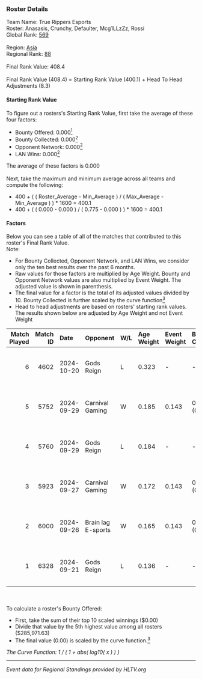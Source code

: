 ### Roster Details<br />
Team Name: True Rippers Esports<br />
Roster: Anasasis, Crunchy, Defaulter, Mcg1LLzZz, Rossi<br />
Global Rank: [569](../../standings_global_2025_02_28.md)<br />
<br />
Region: [Asia]( ../../standings_asia_2025_02_28.md)<br />
Regional Rank: [88]( ../../standings_asia_2025_02_28.md)<br />
<br />
Final Rank Value:  408.4<br />
<br />
Final Rank Value (408.4) = Starting Rank Value (400.1) + Head To Head Adjustments (8.3)<br />

#### Starting Rank Value<br />
To figure out a rosters's Starting Rank Value, first take the average of these four factors:<br />
- Bounty Offered: 0.000[<sup>1</sup>](#table2)
- Bounty Collected: 0.000[<sup>2</sup>](#table1)
- Opponent Network: 0.000[<sup>2</sup>](#table1)
- LAN Wins: 0.000[<sup>2</sup>](#table1)

The average of these factors is 0.000<br />
<br />
Next, take the maximum and minimum average across all teams and compute the following:<br />
- 400 + ( ( Roster_Average - Min_Average ) / ( Max_Average - Min_Average ) ) * 1600 = 400.1
- 400 + ( ( 0.000 - 0.000 ) / ( 0.775 - 0.000 ) ) * 1600 = 400.1


#### Factors<br />
Below you can see a table of all of the matches that contributed to this roster's Final Rank Value.<br />
Note:<br />

- For Bounty Collected, Opponent Network, and LAN Wins, we consider only the ten best results over the past 6 months.
- Raw values for those factors are multiplied by Age Weight. Bounty and Opponent Network values are also multiplied by Event Weight. The adjusted value is shown in parenthesis.
- The final value for a factor is the total of its adjusted values divided by 10. Bounty Collected is further scaled by the curve function[<sup>3</sup>](#curveFunction)
- Head to head adjustments are based on rosters' starting rank values. The results shown below are adjusted by Age Weight and not Event Weight
<span id="table1"></span><br />


| Match Played | Match ID | Date       | Opponent           | W/L | Age Weight | Event Weight | Bounty Collected | Opponent Network | LAN Wins  | H2H Adj. | Roster                                         |
| -: | -: | :- | :- | :- | :- | :- | :- | :- | :- | -: | :- |
|            6 |     4602 | 2024-10-20 | Gods Reign         | L   | 0.323      | -            | -                | -                | -         |    -0.68 | Anasasis, Crunchy, Defaulter, Mcg1LLzZz, Rossi |
|            5 |     5752 | 2024-09-29 | Carnival Gaming    | W   | 0.185      | 0.143        | 0.000 (0.000)    | 0.026 (0.001)    | 0 (0.000) |     3.62 | Anasasis, Crunchy, Defaulter, Mcg1LLzZz, Rossi |
|            4 |     5760 | 2024-09-29 | Gods Reign         | L   | 0.184      | -            | -                | -                | -         |    -0.34 | Anasasis, Crunchy, Defaulter, Mcg1LLzZz, Rossi |
|            3 |     5923 | 2024-09-27 | Carnival Gaming    | W   | 0.172      | 0.143        | 0.000 (0.000)    | 0.026 (0.001)    | 0 (0.000) |     3.36 | Anasasis, Crunchy, Defaulter, Mcg1LLzZz, Rossi |
|            2 |     6000 | 2024-09-26 | Brain lag E-sports | W   | 0.165      | 0.143        | 0.000 (0.000)    | 0.000 (0.000)    | 0 (0.000) |     2.59 | Anasasis, Crunchy, Defaulter, Mcg1LLzZz, Rossi |
|            1 |     6328 | 2024-09-21 | Gods Reign         | L   | 0.136      | -            | -                | -                | -         |    -0.25 | Anasasis, Crunchy, Defaulter, Mcg1LLzZz, Rossi |

<br />
<span id="table2"></span><br />
To calculate a roster's Bounty Offered:<br />

- First, take the sum of their top 10 scaled winnings ($0.00)
- Divide that value by the 5th highest value among all rosters ($285,971.63)
- The final value (0.00) is scaled by the curve function.[<sup>3</sup>](#curveFunction)

<span id="curveFunction"></span>_The Curve Function: 1 / ( 1 + abs( log10( x ) ) )_<br />

---
_Event data for Regional Standings provided by HLTV.org_<br />
